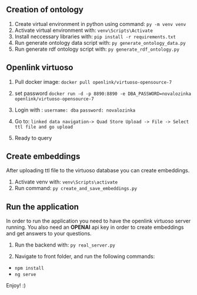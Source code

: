 
## Creation of ontology

1. Create virtual environment in python using command:
`py -m venv venv`
2. Activate virtual environment with:
`venv\Scripts\Activate`
3. Install neccessary libraries with:
`pip install -r requirements.txt`
4. Run generate ontology data script with:
`py generate_ontology_data.py`
4. Run generate rdf ontology script with:
`py generate_rdf_ontology.py`

## Openlink virtuoso

1. Pull docker image:
    `docker pull openlink/virtuoso-opensource-7`
2. set password
    `docker run -d -p 8890:8890 -e DBA_PASSWORD=novalozinka openlink/virtuoso-opensource-7`
3. Login with :
`username: dba`
`password: novalozinka`
4. Go to:
`linked data navigation-> Quad Store Upload -> File -> Select ttl file and go upload`

5. Ready to query

## Create embeddings

After uploading ttl file to the virtuoso database you can create embeddings.

1. Activate venv with:
`venv\Scripts\activate`
2. Run command:
`py create_and_save_embeddings.py`

## Run the application

In order to run the application you need to have the openlink virtuoso server running.
You also need an **OPENAI** api key in order to create embeddings and get answers to your questions.

1. Run the backend with:
`py real_server.py`

2. Navigate to front folder, and run the following commands:
- `npm install`
- `ng serve`

Enjoy! :)
